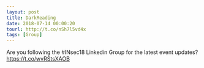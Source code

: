 ```yaml
---
layout: post
title: DarkReading
date: 2018-07-14 00:00:20
tourl: http://t.co/nSh7l5vd4x
tags: [Group]
---
```

Are you following the #INsec18 Linkedin Group for the latest event updates?  https://t.co/wvRStsXAOB